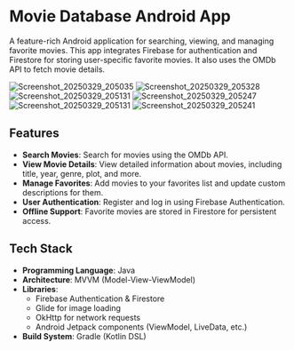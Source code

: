 # Movie Database Android App

A feature-rich Android application for searching, viewing, and managing favorite movies. This app integrates Firebase for authentication and Firestore for storing user-specific favorite movies. It also uses the OMDb API to fetch movie details.

![Screenshot_20250329_205035](https://github.com/user-attachments/assets/6935d788-b689-40c5-b3d7-4d4f3b952bcc)
![Screenshot_20250329_205328](https://github.com/user-attachments/assets/c0342bdc-4db4-412b-a628-fb30dd03e0f3)
![Screenshot_20250329_205131](https://github.com/user-attachments/assets/0f53db50-bc0a-4a04-9a86-b60eb4979b44)
![Screenshot_20250329_205247](https://github.com/user-attachments/assets/837fffc8-85fe-4074-9317-7eccbac5aa3c)
![Screenshot_20250329_205131](https://github.com/user-attachments/assets/67699b28-35fd-4eed-b203-8bba00940d09)
![Screenshot_20250329_205241](https://github.com/user-attachments/assets/20f1fb7e-ec3e-4af3-a5e9-89d8d3632aba)


## Features
- **Search Movies**: Search for movies using the OMDb API.
- **View Movie Details**: View detailed information about movies, including title, year, genre, plot, and more.
- **Manage Favorites**: Add movies to your favorites list and update custom descriptions for them.
- **User Authentication**: Register and log in using Firebase Authentication.
- **Offline Support**: Favorite movies are stored in Firestore for persistent access.

## Tech Stack
- **Programming Language**: Java
- **Architecture**: MVVM (Model-View-ViewModel)
- **Libraries**:
  - Firebase Authentication & Firestore
  - Glide for image loading
  - OkHttp for network requests
  - Android Jetpack components (ViewModel, LiveData, etc.)
- **Build System**: Gradle (Kotlin DSL)
